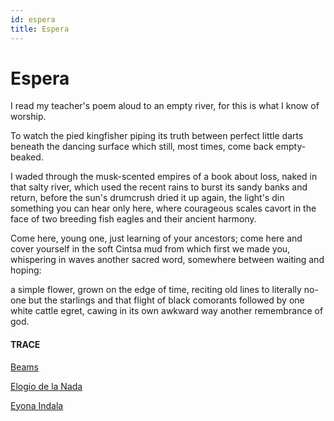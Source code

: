 ```yaml
---
id: espera
title: Espera 
---
```


# Espera

I read my teacher's poem aloud
to an empty river,
for this is what I know of worship.

To watch the pied kingfisher
piping its truth
between perfect little darts
beneath the dancing surface
which still, most times,
come back empty-beaked.

I waded through the musk-scented
empires of a book about loss,
naked in that salty river,
which used the recent rains
to burst its sandy banks
and return, before
the sun's drumcrush dried it up again,
the light's din something you can hear
only here,
where courageous scales cavort
in the face of two breeding fish eagles
and their ancient harmony.

Come here, young one,
just learning of your ancestors;
come here and cover yourself
in the soft Cintsa mud
from which first we made you,
whispering in waves
another sacred word,
somewhere between waiting
and hoping:

a simple flower, grown on
the edge of time,
reciting old lines to literally no-one
but the starlings and that flight
of black comorants followed
by one white cattle egret,
cawing in its own awkward way
another remembrance of god.

#### TRACE

[Beams](https://www.goodreads.com/book/show/830737.Beams_of_Illumination_from_the_Divine_Revelation "Be carefull with this!")

[Elogio de la Nada](https://salamancartvaldia.es/not/165067/elogio-de-la-nada/)

[Eyona Indala](https://vimeo.com/104907983)